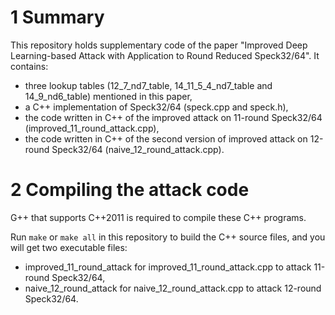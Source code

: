 # 1 Summary

This repository holds supplementary code of the paper "Improved Deep Learning-based Attack with Application to Round Reduced Speck32/64". It contains:

* three lookup tables (12_7_nd7_table, 14_11_5_4_nd7_table and 14_9_nd6_table) mentioned in this paper,
* a C++ implementation of Speck32/64 (speck.cpp and speck.h),
* the code written in C++ of the improved attack on 11-round Speck32/64 (improved_11_round_attack.cpp),
* the code written in C++ of the second version of improved attack on 12-round Speck32/64 (naive_12_round_attack.cpp).

# 2 Compiling the attack code

G++ that supports C++2011 is required to compile these C++ programs.

Run `make` or `make all` in this repository to build the C++ source files, and you will get two executable files:

* improved_11_round_attack for improved_11_round_attack.cpp to attack 11-round Speck32/64,
* naive_12_round_attack for naive_12_round_attack.cpp to attack 12-round Speck32/64.

